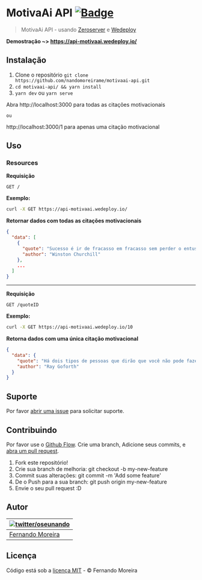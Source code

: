 # MotivaAi API [![Badge](https://img.shields.io/badge/built%20with-wedeploy-00d46a.svg?style=flat)](http://wedeploy.com)

> MotivaAi API - usando [Zeroserver](https://github.com/remoteinterview/zero) e [Wedeploy](https://wedeploy.com/)

**Demostração ~> https://api-motivaai.wedeploy.io/**

## Instalação

1. Clone o repositório `git clone https://github.com/nandomoreirame/motivaai-api.git`
2. `cd motivaai-api/ && yarn install`
3. `yarn dev` ou `yarn serve`

Abra http://localhost:3000 para todas as citações motivacionais

`ou`

http://localhost:3000/1 para apenas uma citação motivacional

## Uso

### Resources

**Requisição**

```
GET /
```

**Exemplo:**

```sh
curl -X GET https://api-motivaai.wedeploy.io/
```

**Retornar dados com todas as citações motivacionais**

```json
{
  "data": [
    {
      "quote": "Sucesso é ir de fracasso em fracasso sem perder o entusiasmo.",
      "author": "Winston Churchill"
    },
    ...
  ]
}
```

---

**Requisição**

```
GET /quoteID
```

**Exemplo:**

```sh
curl -X GET https://api-motivaai.wedeploy.io/10
```

**Retorna dados com uma única citação motivacional**

```json
{
  "data": {
    "quote": "Há dois tipos de pessoas que dirão que você não pode fazer diferença nesse mundo: aquelas que tem medo de tentar e aquelas que temem que você consiga.",
    "author": "Ray Goforth"
  }
}
```

## Suporte

Por favor [abrir uma issue](https://github.com/nandomoreirame/motivaai-api/issues/new) para solicitar suporte.

## Contribuindo

Por favor use o [Github Flow](https://guides.github.com/introduction/flow/). Crie uma branch, Adicione seus commits, e [abra um pull request](https://github.com/nandomoreirame/motivaai-api/compare?expand=1).

1. Fork este repositório!
2. Crie sua branch de melhoria: git checkout -b my-new-feature
3. Commit suas alterações: git commit -m 'Add some feature'
4. De o Push para a sua branch: git push origin my-new-feature
5. Envie o seu pull request :D

## Autor

| [![twitter/oseunando](https://avatars6.githubusercontent.com/u/1318271?v=4&s=120)](http://twitter.com/oseunando "Follow @oseunando on Twitter") |
|---|
| [Fernando Moreira](http://nandomoreira.me) |

## Licença

Código está sob a [licença MIT](/LICENSE) - © Fernando Moreira
